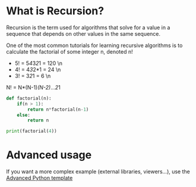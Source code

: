 # What is Recursion?

Recursion is the term used for algorithms that solve for a value in a sequence that depends on other values in the same sequence. 

One of the most common tutorials for learning recursive algorithms is to calculate the factorial of some integer n, denoted n!

+ 5! = 5*4*3*2*1 = 120 \n
+ 4! = 4*3*2*1   = 24 \n
+ 3! = 3*2*1     = 6 \n

N! = N*(N-1)*(N-2)*...*2*1

```python runnable
def factorial(n):
    if(n > 1):
        return n*factorial(n-1)
    else:
        return n

print(factorial(4))
```

# Advanced usage

If you want a more complex example (external libraries, viewers...), use the [Advanced Python template](https://tech.io/select-repo/429)
